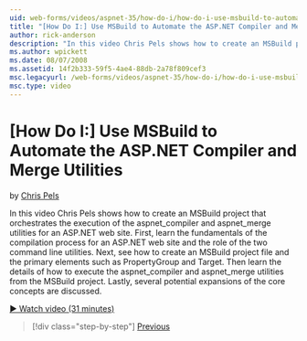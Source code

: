 ```yaml
---
uid: web-forms/videos/aspnet-35/how-do-i/how-do-i-use-msbuild-to-automate-the-aspnet-compiler-and-merge-utilities
title: "[How Do I:] Use MSBuild to Automate the ASP.NET Compiler and Merge Utilities | Microsoft Docs"
author: rick-anderson
description: "In this video Chris Pels shows how to create an MSBuild project that orchestrates the execution of the aspnet_compiler and aspnet_merge utilities for an ASP...."
ms.author: wpickett
ms.date: 08/07/2008
ms.assetid: 14f2b333-59f5-4ae4-88db-2a78f809cef3
msc.legacyurl: /web-forms/videos/aspnet-35/how-do-i/how-do-i-use-msbuild-to-automate-the-aspnet-compiler-and-merge-utilities
msc.type: video
---
```

# [How Do I:] Use MSBuild to Automate the ASP.NET Compiler and Merge Utilities

by [Chris Pels](https://twitter.com/chrispels)

In this video Chris Pels shows how to create an MSBuild project that orchestrates the execution of the aspnet\_compiler and aspnet\_merge utilities for an ASP.NET web site. First, learn the fundamentals of the compilation process for an ASP.NET web site and the role of the two command line utilities. Next, see how to create an MSBuild project file and the primary elements such as PropertyGroup and Target. Then learn the details of how to execute the aspnet\_compiler and aspnet\_merge utilities from the MSBuild project. Lastly, several potential expansions of the core concepts are discussed.

[&#9654; Watch video (31 minutes)](https://channel9.msdn.com/Blogs/ASP-NET-Site-Videos/how-do-i-use-msbuild-to-automate-the-aspnet-compiler-and-merge-utilities)

> [!div class="step-by-step"]
> [Previous](how-do-i-serialize-a-graph-with-the-entity-framework.md)

